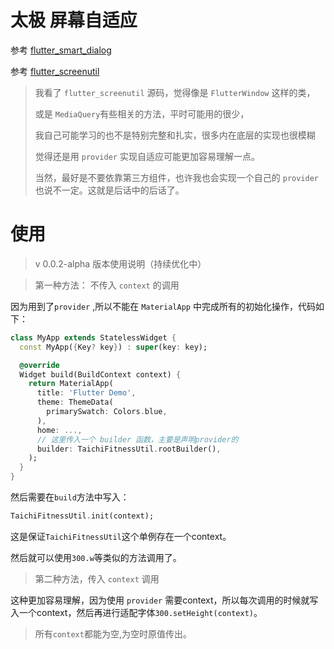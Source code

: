 <!--
 * @Descripttion: 
 * @version: 
 * @Author: xiaoshuyui
 * @email: guchengxi1994@qq.com
 * @Date: 2022-05-03 12:55:34
 * @LastEditors: xiaoshuyui
 * @LastEditTime: 2022-05-04 20:42:08
-->
# 太极 屏幕自适应

参考 [flutter_smart_dialog](https://github.com/fluttercandies/flutter_smart_dialog/blob/master/lib/src/init_dialog.dart)

参考 [flutter_screenutil](https://github.com/OpenFlutter/flutter_screenutil)



> 我看了 ```flutter_screenutil``` 源码，觉得像是 ```FlutterWindow``` 这样的类，
> 
> 或是 ```MediaQuery```有些相关的方法，平时可能用的很少，
> 
> 我自己可能学习的也不是特别完整和扎实，很多内在底层的实现也很模糊
> 
> 觉得还是用 ```provider``` 实现自适应可能更加容易理解一点。
> 
> 当然，最好是不要依靠第三方组件，也许我也会实现一个自己的 ```provider``` 也说不一定。这就是后话中的后话了。


# 使用

> v 0.0.2-alpha 版本使用说明（持续优化中）

> 第一种方法： 不传入 ```context``` 的调用

因为用到了```provider``` ,所以不能在 ```MaterialApp``` 中完成所有的初始化操作，代码如下：

```dart
class MyApp extends StatelessWidget {
  const MyApp({Key? key}) : super(key: key);

  @override
  Widget build(BuildContext context) {
    return MaterialApp(
      title: 'Flutter Demo',
      theme: ThemeData(
        primarySwatch: Colors.blue,
      ),
      home: ...,
      // 这里传入一个 builder 函数，主要是声明provider的 
      builder: TaichiFitnessUtil.rootBuilder(),
    );
  }
}
```

然后需要在```build```方法中写入：

```dart
TaichiFitnessUtil.init(context);
```

这是保证```TaichiFitnessUtil```这个单例存在一个context。

然后就可以使用```300.w```等类似的方法调用了。

> 第二种方法，传入 ```context``` 调用

这种更加容易理解，因为使用 ```provider``` 需要context，所以每次调用的时候就写入一个context，然后再进行适配字体```300.setHeight(context)```。

> 所有```context```都能为空,为空时原值传出。

